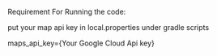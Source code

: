 Requirement For Running the code:

put your map api key in local.properties under gradle scripts

maps_api_key={Your Google Cloud Api key}
